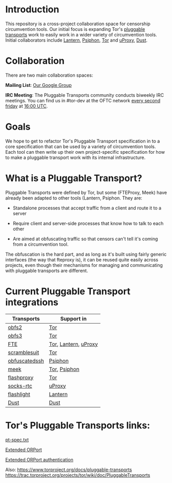 Introduction
====

This repository is a cross-project collaboration space for censorship circumvention tools.
Our initial focus is expanding Tor's [pluggable transports](https://gitweb.torproject.org/torspec.git/blob/HEAD:/pt-spec.txt) work to easily
work in a wider variety of circumvention tools. Initial collaborators include [Lantern](http://getlantern.org),
[Psiphon](https://s3.amazonaws.com/0ubz-2q11-gi9y/en.html), [Tor](https://www.torproject.org/) and 
[uProxy](https://www.google.com/ideas/projects/uproxy/), [Dust](https://github.com/blanu/Dust).

Collaboration
====

There are two main collaboration spaces:

**Mailing List**: [Our Google Group](https://groups.google.com/forum/?hl=en#!forum/traffic-obf)

**IRC Meeting**: The Pluggable Transports community conducts biweekly IRC meetings. You can 
find us in #tor-dev at the OFTC network [every second friday](https://www.google.com/calendar/embed?src=dt92shou5q1ooe1kptubhclo4s%40group.calendar.google.com) at 
[16:00 UTC](http://www.timeanddate.com/worldclock/fixedtime.html?hour=16&min=00&sec=0p1=0).

Goals
====

We hope to get to refactor Tor's Pluggable Transport specification in to a core specification that
can be used by a variety of circumvention tools. Each tool can then write up their own project-specific
specification for how to make a pluggable transport work with its internal infrastructure.

What is a Pluggable Transport?
====

Pluggable Transports were defined by Tor, but some (FTEProxy, Meek) have already been adapted to 
other tools (Lantern, Psiphon. They are:

* Standalone processes that accept traffic from a client and route it to a server

* Require client and server-side processes that know how to talk to each other

* Are aimed at obfuscating traffic so that censors can't tell it's coming from a circumvention tool. 


The obfuscation is the hard part, and as long as it's built using fairly generic interfaces (the way that fteproxy is), it can be reused quite easily across projects, even though their mechanisms for managing and communicating with pluggable transports are different.

Current Pluggable Transport integrations
====

| Transports                                           | Support in     |
|------------------------------------------------------|----------------|
| [obfs2](https://gitweb.torproject.org/pluggable-transports/obfsproxy.git/blob/HEAD:/doc/obfs2/obfs2-protocol-spec.txt)         | [Tor](https://www.torproject.org/)                                                        |
| [obfs3](https://gitweb.torproject.org/pluggable-transports/obfsproxy.git/blob/HEAD:/doc/obfs3/obfs3-protocol-spec.txt)         | [Tor](https://www.torproject.org/)                                                        |
| [FTE](https://fteproxy.org/)                                                                                                   | [Tor](https://www.torproject.org/), [Lantern](http://getlantern.org), [uProxy](https://www.google.com/ideas/projects/uproxy/)         |
| [scramblesuit](http://www.cs.kau.se/philwint/scramblesuit/)                                                                    | [Tor](https://www.torproject.org/)                                                        |
| [obfuscatedssh](https://github.com/brl/obfuscated-openssh/blob/master/README.obfuscation)                                      | [Psiphon](https://psiphon.ca/)                                                            |
| [meek](https://trac.torproject.org/projects/tor/wiki/doc/meek)                                                                 | [Tor](https://www.torproject.org/),  [Psiphon](https://psiphon.ca/)                       |
| [flashproxy](https://crypto.stanford.edu/flashproxy/)                                                                          | [Tor](https://www.torproject.org/)                                                        |
| [socks-rtc](https://github.com/uProxy/socks-rtc)                                                                               | [uProxy](https://www.google.com/ideas/projects/uproxy/)                                   |
| [flashlight](https://github.com/getlantern/flashlight)                                                                         | [Lantern](https://www.getlantern.org/)                                                    |
| [Dust](https://github.com/blanu/Dust)                                                                                          | [Dust](https://github.com/blanu/Dust)                                                     |


Tor's Pluggable Transports links:
=====

[pt-spec.txt](https://gitweb.torproject.org/torspec.git/blob/HEAD:/pt-spec.txt)

[Extended ORPort](https://gitweb.torproject.org/torspec.git/blob/HEAD:/proposals/196-transport-control-ports.txt)


[Extended ORPort authentication](https://gitweb.torproject.org/torspec.git/blob/HEAD:/proposals/217-ext-orport-auth.txt)

Also:
https://www.torproject.org/docs/pluggable-transports
https://trac.torproject.org/projects/tor/wiki/doc/PluggableTransports

